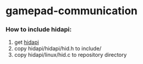 # gamepad-communication

### How to include hidapi:
1. get [hidapi](https://github.com/signal11/hidapi)
2. copy hidapi/hidapi/hid.h to include/
3. copy hidapi/linux/hid.c to repository directory 
